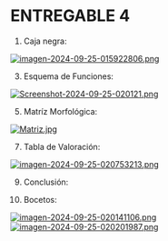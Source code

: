 # ENTREGABLE 4
1. Caja negra:

[![imagen-2024-09-25-015922806.png](https://i.postimg.cc/0N9gmp9z/imagen-2024-09-25-015922806.png)](https://postimg.cc/gxtBbLXp)

3. Esquema de Funciones:

[![Screenshot-2024-09-25-020121.png](https://i.postimg.cc/wBrSrnhm/Screenshot-2024-09-25-020121.png)](https://postimg.cc/wthfyf4q)

5. Matríz Morfológica:

[![Matriz.jpg](https://i.postimg.cc/852g7xcS/Matriz.jpg)](https://postimg.cc/JD52g6j6)
  
7. Tabla de Valoración:

[![imagen-2024-09-25-020753213.png](https://i.postimg.cc/Bv2TWKFB/imagen-2024-09-25-020753213.png)](https://postimg.cc/062MDrcz)
   
9. Conclusión:

 
11. Bocetos:

[![imagen-2024-09-25-020141106.png](https://i.postimg.cc/VLjmCsXH/imagen-2024-09-25-020141106.png)](https://postimg.cc/CzL3ygPj)
[![imagen-2024-09-25-020201987.png](https://i.postimg.cc/HLPggrCj/imagen-2024-09-25-020201987.png)](https://postimg.cc/kV8ZNXGd)
